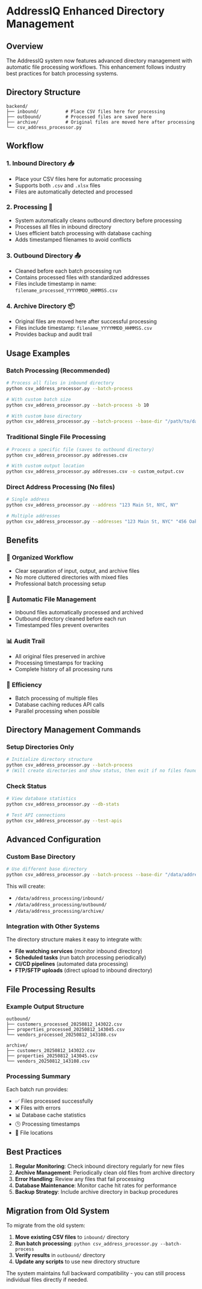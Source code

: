 # AddressIQ Enhanced Directory Management

## Overview
The AddressIQ system now features advanced directory management with automatic file processing workflows. This enhancement follows industry best practices for batch processing systems.

## Directory Structure

```
backend/
├── inbound/          # Place CSV files here for processing
├── outbound/         # Processed files are saved here
├── archive/          # Original files are moved here after processing
└── csv_address_processor.py
```

## Workflow

### 1. **Inbound Directory** 📥
- Place your CSV files here for automatic processing
- Supports both `.csv` and `.xlsx` files
- Files are automatically detected and processed

### 2. **Processing** 🔄
- System automatically cleans outbound directory before processing
- Processes all files in inbound directory
- Uses efficient batch processing with database caching
- Adds timestamped filenames to avoid conflicts

### 3. **Outbound Directory** 📤
- Cleaned before each batch processing run
- Contains processed files with standardized addresses
- Files include timestamp in name: `filename_processed_YYYYMMDD_HHMMSS.csv`

### 4. **Archive Directory** 📦
- Original files are moved here after successful processing
- Files include timestamp: `filename_YYYYMMDD_HHMMSS.csv`
- Provides backup and audit trail

## Usage Examples

### Batch Processing (Recommended)
```bash
# Process all files in inbound directory
python csv_address_processor.py --batch-process

# With custom batch size
python csv_address_processor.py --batch-process -b 10

# With custom base directory
python csv_address_processor.py --batch-process --base-dir "/path/to/data"
```

### Traditional Single File Processing
```bash
# Process a specific file (saves to outbound directory)
python csv_address_processor.py addresses.csv

# With custom output location
python csv_address_processor.py addresses.csv -o custom_output.csv
```

### Direct Address Processing (No files)
```bash
# Single address
python csv_address_processor.py --address "123 Main St, NYC, NY"

# Multiple addresses
python csv_address_processor.py --addresses "123 Main St, NYC" "456 Oak Ave, LA"
```

## Benefits

### 🎯 **Organized Workflow**
- Clear separation of input, output, and archive files
- No more cluttered directories with mixed files
- Professional batch processing setup

### 🔄 **Automatic File Management**
- Inbound files automatically processed and archived
- Outbound directory cleaned before each run
- Timestamped files prevent overwrites

### 📊 **Audit Trail**
- All original files preserved in archive
- Processing timestamps for tracking
- Complete history of all processing runs

### 🚀 **Efficiency**
- Batch processing of multiple files
- Database caching reduces API calls
- Parallel processing when possible

## Directory Management Commands

### Setup Directories Only
```bash
# Initialize directory structure
python csv_address_processor.py --batch-process
# (Will create directories and show status, then exit if no files found)
```

### Check Status
```bash
# View database statistics
python csv_address_processor.py --db-stats

# Test API connections
python csv_address_processor.py --test-apis
```

## Advanced Configuration

### Custom Base Directory
```bash
# Use different base directory
python csv_address_processor.py --batch-process --base-dir "/data/address_processing"
```

This will create:
- `/data/address_processing/inbound/`
- `/data/address_processing/outbound/`
- `/data/address_processing/archive/`

### Integration with Other Systems

The directory structure makes it easy to integrate with:
- **File watching services** (monitor inbound directory)
- **Scheduled tasks** (run batch processing periodically)
- **CI/CD pipelines** (automated data processing)
- **FTP/SFTP uploads** (direct upload to inbound directory)

## File Processing Results

### Example Output Structure
```
outbound/
├── customers_processed_20250812_143022.csv
├── properties_processed_20250812_143045.csv
└── vendors_processed_20250812_143108.csv

archive/
├── customers_20250812_143022.csv
├── properties_20250812_143045.csv
└── vendors_20250812_143108.csv
```

### Processing Summary
Each batch run provides:
- ✅ Files processed successfully
- ❌ Files with errors  
- 📊 Database cache statistics
- 🕒 Processing timestamps
- 📍 File locations

## Best Practices

1. **Regular Monitoring**: Check inbound directory regularly for new files
2. **Archive Management**: Periodically clean old files from archive directory
3. **Error Handling**: Review any files that fail processing
4. **Database Maintenance**: Monitor cache hit rates for performance
5. **Backup Strategy**: Include archive directory in backup procedures

## Migration from Old System

To migrate from the old system:

1. **Move existing CSV files** to `inbound/` directory
2. **Run batch processing**: `python csv_address_processor.py --batch-process`
3. **Verify results** in `outbound/` directory
4. **Update any scripts** to use new directory structure

The system maintains full backward compatibility - you can still process individual files directly if needed.
